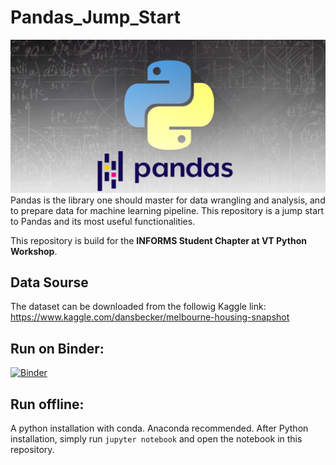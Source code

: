 # Pandas_Jump_Start
![Screenshot](logos.png)
Pandas is the library one should master for data wrangling and analysis, and to prepare data for machine learning pipeline. This repository is a jump start to Pandas and its most useful functionalities.

This repository is build for the **INFORMS Student Chapter at VT Python Workshop**.

## Data Sourse 
The dataset can be downloaded from the followig Kaggle link: 
https://www.kaggle.com/dansbecker/melbourne-housing-snapshot

## Run on Binder:
[![Binder](https://mybinder.org/badge_logo.svg)](https://mybinder.org/v2/gh/maftouni/Pandas_Jump_Start/HEAD)

## Run offline:
A python installation with conda. Anaconda recommended.
After Python installation, simply run `jupyter notebook` and open the notebook in this repository.
